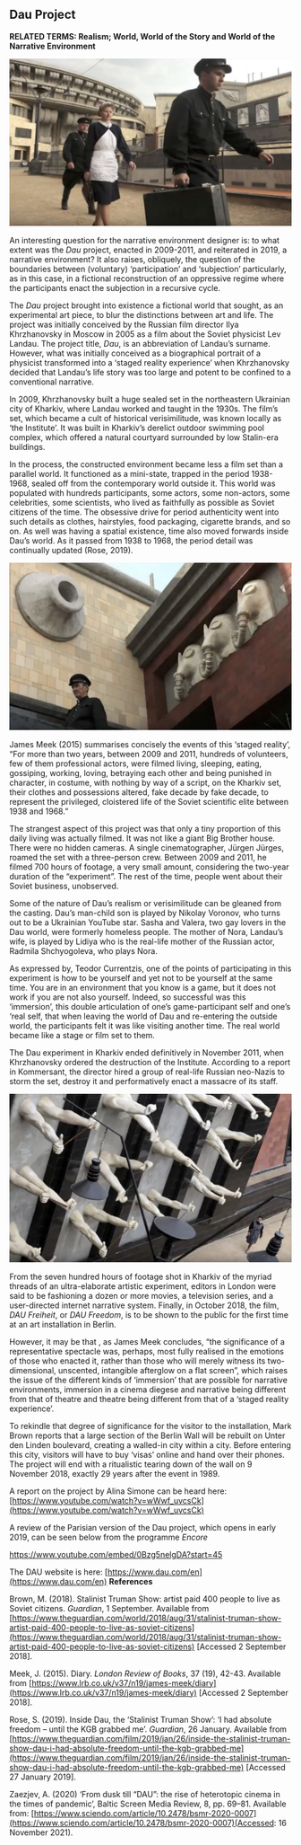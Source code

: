 ## Dau Project

**RELATED TERMS: Realism; World, World of the Story and World of the Narrative Environment**

![Dau1](Dau1.jpg)

An interesting question for the narrative environment designer is: to what extent was the _Dau_ project, enacted in 2009-2011, and reiterated in 2019, a narrative environment? It also raises, obliquely, the question of the boundaries between (voluntary) ‘participation’ and ‘subjection’ particularly, as in this case, in a fictional reconstruction of an oppressive regime where the participants enact the subjection in a recursive cycle.

The _Dau_ project brought into existence a fictional world that sought, as an experimental art piece, to blur the distinctions between art and life. The project was initially conceived by the Russian film director Ilya Khrzhanovsky in Moscow in 2005 as a film about the Soviet physicist Lev Landau. The project title, _Dau_, is an abbreviation of Landau’s surname. However, what was initially conceived as a biographical portrait of a physicist transformed into a ‘staged reality experience’ when Khrzhanovsky decided <span class="Apple-converted-space"></span> that Landau’s life story was too large and potent to be confined to a conventional narrative.

In 2009, Khrzhanovsky built a huge sealed set in the northeastern Ukrainian city of Kharkiv, where Landau worked and taught in the 1930s. The film’s set, which became a cult of historical verisimilitude, was known locally as ‘the Institute’. It was built in Kharkiv’s derelict outdoor swimming pool complex, which offered a natural courtyard surrounded by low Stalin-era buildings.

In the process, the constructed environment became less a film set than a parallel world. It functioned as a mini-state, trapped in the period 1938-1968, sealed off from the contemporary world outside it. This world was populated with hundreds participants, some actors, some non-actors, some celebrities, some scientists, who lived as faithfully as possible as Soviet citizens of the time. The obsessive drive for period authenticity went into such details as clothes, hairstyles, food packaging, cigarette brands, and so on. As well was having a spatial existence, time also moved forwards inside Dau’s world. As it passed from 1938 to 1968, the period detail was continually updated (Rose, 2019).<span class="Apple-converted-space"></span>

![Dau2](Dau2.png) 

James Meek (2015) summarises concisely the events of this ‘staged reality’, “For more than two years, between 2009 and 2011, hundreds of volunteers, few of them professional actors, were filmed living, sleeping, eating, gossiping, working, loving, betraying each other and being punished in character, in costume, with nothing by way of a script, on the Kharkiv set, their clothes and possessions altered, fake decade by fake decade, to represent the privileged, cloistered life of the Soviet scientific elite between 1938 and 1968.”

The strangest aspect of this project was that only a tiny proportion of this daily living was actually filmed. It was not like a giant Big Brother house. There were no hidden cameras. A single cinematographer, Jürgen Jürges, roamed the set with a three-person crew. Between 2009 and 2011, he filmed 700 hours of footage, a very small amount, considering the two-year duration of the “experiment”. The rest of the time, people went about their Soviet business, unobserved.

Some of the nature of Dau’s realism or verisimilitude can be gleaned from the casting. Dau’s man-child son is played by Nikolay Voronov, who turns out to be a Ukrainian YouTube star. Sasha and Valera, two gay lovers in the Dau world, were formerly homeless people. The mother of Nora, Landau’s wife, is played by Lidiya who is the real-life mother of the Russian actor, Radmila Shchyogoleva, who plays Nora.

As expressed by, Teodor Currentzis, one of the points of participating in this experiment is how to be yourself and yet not to be yourself at the same time. You are in an environment that you know is a game, but it does not work if you are not also yourself. Indeed, so successful was this ‘immersion’, this double articulation of one’s game-participant self and one’s ‘real self, that when leaving the world of Dau and re-entering the outside world, the participants felt it was like visiting another time. The real world became like a stage or film set to them.

The Dau experiment in Kharkiv ended definitively in November 2011, when Khrzhanovsky ordered the destruction of the Institute. According to a report in Kommersant, the director hired a group of real-life Russian neo-Nazis to storm the set, destroy it and performatively enact a massacre of its staff.

![Dau3](Dau3.png)

From the seven hundred hours of footage shot in Kharkiv of the myriad threads of an ultra-elaborate artistic experiment, editors in London were said to be fashioning a dozen or more movies, a television series, and a user-directed internet narrative system. Finally, in October 2018, the film, _DAU Freiheit_, or _DAU Freedom_, is to be shown to the public for the first time at an art installation in Berlin.

However, it may be that , as James Meek concludes, “the significance of a representative spectacle was, perhaps, most fully realised in the emotions of those who enacted it, rather than those who will merely witness its two-dimensional, unscented, intangible afterglow on a flat screen”, which raises the issue of the different kinds of ‘immersion’ that are possible for narrative environments, immersion in a cinema diegese and narrative being different from that of theatre and theatre being different from that of a ‘staged reality experience’.

To rekindle that degree of significance for the visitor to the installation, Mark Brown reports that a large section of the Berlin Wall will be rebuilt on Unter den Linden boulevard, creating a walled-in city within a city. Before entering this city, visitors will have to buy ‘visas’ online and hand over their phones. The project will end with a ritualistic tearing down of the wall on 9 November 2018, exactly 29 years after the event in 1989.

A report on the project by Alina Simone can be heard here: [https://www.youtube.com/watch?v=wWwf_uvcsCk](https://www.youtube.com/watch?v=wWwf_uvcsCk)

A review of the Parisian version of the Dau project, which opens in early 2019, can be seen below from the programme _Encore_

https://www.youtube.com/embed/0Bzg5nelgDA?start=45

The DAU website is here: [https://www.dau.com/en](https://www.dau.com/en)
**References**

Brown, M. (2018). Stalinist Truman Show: artist paid 400 people to live as Soviet citizens. _Guardian_, 1 September. Available from [https://www.theguardian.com/world/2018/aug/31/stalinist-truman-show-artist-paid-400-people-to-live-as-soviet-citizens](https://www.theguardian.com/world/2018/aug/31/stalinist-truman-show-artist-paid-400-people-to-live-as-soviet-citizens) [Accessed 2 September 2018].

Meek, J. (2015). Diary. _London Review of Books_, 37 (19), 42-43\. Available from [https://www.lrb.co.uk/v37/n19/james-meek/diary](https://www.lrb.co.uk/v37/n19/james-meek/diary) [Accessed 2 September 2018].

Rose, S. (2019). Inside Dau, the ‘Stalinist Truman Show’: ‘I had absolute freedom – until the KGB grabbed me’. _Guardian_, 26 January. Available from [https://www.theguardian.com/film/2019/jan/26/inside-the-stalinist-truman-show-dau-i-had-absolute-freedom-until-the-kgb-grabbed-me](https://www.theguardian.com/film/2019/jan/26/inside-the-stalinist-truman-show-dau-i-had-absolute-freedom-until-the-kgb-grabbed-me) [Accessed 27 January 2019].

Zaezjev, A. (2020) ‘From dusk till “DAU”: the rise of heterotopic cinema in the times of pandemic’, Baltic Screen Media Review, 8, pp. 69–81. Available from: [https://www.sciendo.com/article/10.2478/bsmr-2020-0007](https://www.sciendo.com/article/10.2478/bsmr-2020-0007)(Accessed: 16 November 2021).

